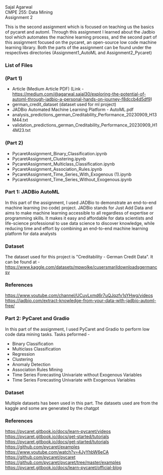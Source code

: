 Sajal Agarwal<br>
CMPE 255: Data Mining<br>
Assignment 2

This is the second assignment which is focused on teaching us the basics of pycaret and automl. Through this assignment I learned about the Jadbio tool which automates the machine learning process, and the second part of this assignment focused on the pycaret, an open-source low code machine learning library. Both the parts of the assignment can be found under the respectives directories (Assignment1_AutoML and Assignment2_Pycaret) 

### List of Files
### (Part 1)
- Article (Medium Article PDF) (Link - https://medium.com/@agarwal.sajal30/exploring-the-potential-of-automl-through-jadbio-a-personal-hands-on-journey-f8dccb4d5df9)
- german_credit_dataset (dataset used for ml project)
- JADBio Automated Machine Learning Platform - AutoML.pdf
- analysis_predictions_german_Creditability_Performance_20230909_H13M44.txt
- validation_predictions_german_Creditability_Performance_20230909_H14M23.txt
### (Part 2)
- PycaretAssignment_Binary_Classification.ipynb
- PycaretAssignment_Clustering.ipynb
- PycaretAssignment_Multiclass_Classification.ipynb
- PycaretAssignment_Association_Rules.ipynb
- PycaretAssignment_Time_Series_With_Exogenous (1).ipynb
- PycaretAssignment_Time_Series_Without_Exogenous.ipynb



### Part 1: JADBio AutoML
In this part of the assignment, I used JADBio to demonstrate an end-to-end machine learning (no code) project. JADBio stands for Just Add Data and aims to make machine learning accessible to all regardless of expertise or programming skills. It makes it easy and affordable for data scientists and life-science professional to use data science to discover knowledge, while reducing time and effort by combining an end-to-end machine learning platform for data analysts

### Dataset
The dataset used for this project is "Creditability - German Credit Data". It can be found at - https://www.kaggle.com/datasets/mpwolke/cusersmarildownloadsgermancsv
### References
https://www.youtube.com/channel/UCuvLxmd6r7uQJqzfv1sYHwg/videos<br>
https://jadbio.com/extract-knowledge-from-your-data-with-jadbio-automl-free/

### Part 2: PyCaret and Gradio
In this part of the assignment, I used PyCaret and Gradio to perform low code data mining tasks.
Tasks peformed - 
* Binary Classification
* Multiclass Classification 
* Regression 
* Clustering 
* Anomaly Detection
* Association Rules Mining
* Time Series Forecasting Univariate without Exogenous Variables
* Time Series Forecasting Univariate with Exogenous Variables

### Dataset
Multiple datasets has been used in this part. The datasets used are from the kaggle and some are generated by the chatgpt


### References
https://pycaret.gitbook.io/docs/learn-pycaret/videos<br>
https://pycaret.gitbook.io/docs/get-started/tutorials<br>
https://pycaret.gitbook.io/docs/get-started/tutorials<br>
https://github.com/pycaret/examples<br>
https://www.youtube.com/watch?v=4JyYhbW6eCA<br>
https://github.com/pycaret/pycaret<br>
https://github.com/pycaret/pycaret/tree/master/examples<br>
https://pycaret.gitbook.io/docs/learn-pycaret/official-blog
